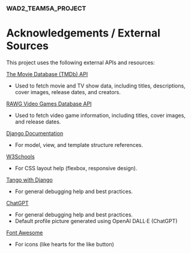 ### WAD2_TEAM5A_PROJECT
# Acknowledgements / External Sources
This project uses the following external APIs and resources:

[The Movie Database (TMDb) API](https://developer.themoviedb.org/reference/intro/getting-started)
- Used to fetch movie and TV show data, including titles, descriptions, cover images, release dates, and creators.

[RAWG Video Games Database API](https://api.rawg.io/docs/)
- Used to fetch video game information, including titles, cover images, and release dates.

[Django Documentation](https://docs.djangoproject.com/en/4.2/)
- For model, view, and template structure references.

[W3Schools](https://www.w3schools.com/css/)
- For CSS layout help (flexbox, responsive design).

[Tango with Django](https://www.tangowithdjango.com/) 
- For general debugging help and best practices.

[ChatGPT](https://chat.openai.com/)
- For general debugging help and best practices.
- Default profile picture generated using OpenAI DALL·E (ChatGPT)

[Font Awesome](https://fontawesome.com/)
- For icons (like hearts for the like button)
